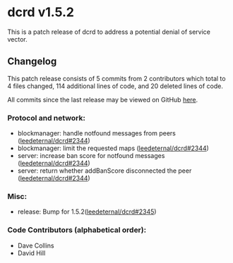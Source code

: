 # dcrd v1.5.2

This is a patch release of dcrd to address a potential denial of service vector.

## Changelog

This patch release consists of 5 commits from 2 contributors which total to 4 files changed, 114 additional lines of code, and 20 deleted lines of code.

All commits since the last release may be viewed on GitHub [here](https://github.com/leedeternal/dcrd/compare/release-v1.5.1...release-v1.5.2).

### Protocol and network:

- blockmanager: handle notfound messages from peers ([leedeternal/dcrd#2344](https://github.com/leedeternal/dcrd/pull/2344))
- blockmanager: limit the requested maps ([leedeternal/dcrd#2344](https://github.com/leedeternal/dcrd/pull/2344))
- server: increase ban score for notfound messages ([leedeternal/dcrd#2344](https://github.com/leedeternal/dcrd/pull/2344))
- server: return whether addBanScore disconnected the peer ([leedeternal/dcrd#2344](https://github.com/leedeternal/dcrd/pull/2344))

### Misc:

- release: Bump for 1.5.2([leedeternal/dcrd#2345](https://github.com/leedeternal/dcrd/pull/2345))

### Code Contributors (alphabetical order):

- Dave Collins
- David Hill
